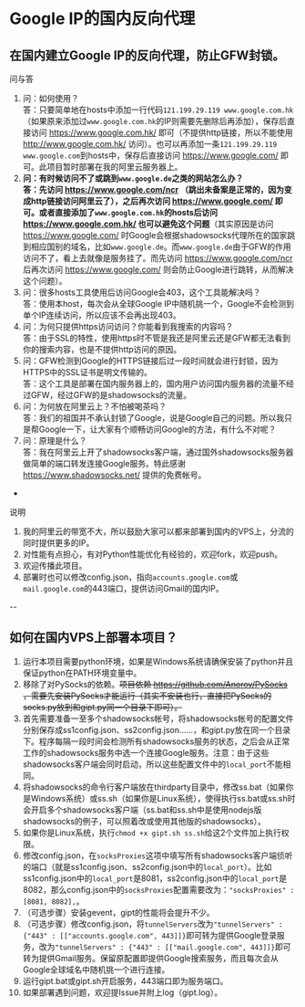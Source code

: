 Google IP的国内反向代理
====

在国内建立Google IP的反向代理，防止GFW封锁。
----

问与答

1. 问：如何使用？<br />答：只要简单地在hosts中添加一行代码`121.199.29.119 www.google.com.hk`（如果原来添加过`www.google.com.hk`的IP则需要先删除后再添加），保存后直接访问 https://www.google.com.hk/ 即可（不提供http链接，所以不能使用 http://www.google.com.hk/ 访问）。也可以再添加一条`121.199.29.119 www.google.com`到hosts中，保存后直接访问 https://www.google.com/ 即可。此项目暂时部署在我的阿里云服务器上。
2. **问：有时候访问不了或跳到`www.google.de`之类的网站怎么办？<br />答：先访问 https://www.google.com/ncr （跳出未备案是正常的，因为变成http链接访问阿里云了），之后再次访问 https://www.google.com/ 即可。或者直接添加了`www.google.com.hk`的hosts后访问 https://www.google.com.hk/ 也可以避免这个问题**（其实原因是访问 https://www.google.com/ 时Google会根据shadowsocks代理所在的国家跳到相应国别的域名，比如`www.google.de`。而`www.google.de`由于GFW的作用访问不了，看上去就像是服务挂了。而先访问 https://www.google.com/ncr 后再次访问 https://www.google.com/ 则会防止Google进行跳转，从而解决这个问题）。
3. 问：很多hosts工具使用后访问Google会403，这个工具能解决吗？<br />答：使用本host，每次会从全球Google IP中随机挑一个，Google不会检测到单个IP连续访问，所以应该不会再出现403。
4. 问：为何只提供https访问访问？你能看到我搜索的内容吗？<br />答：由于SSL的特性，使用https时不管是我还是阿里云还是GFW都无法看到你的搜索内容，也是不提供http访问的原因。
5. 问：GFW检测到Google的HTTPS链接后过一段时间就会进行封锁，因为HTTPS中的SSL证书是明文传输的。<br />答：这个工具是部署在国内服务器上的，国内用户访问国内服务器的流量不经过GFW，经过GFW的是shadowsocks的流量。
6. 问：为何放在阿里云上？不怕被喝茶吗？<br />答：我们的祖国并不承认封锁了Google，说是Google自己的问题。所以我只是帮Google一下，让大家有个顺畅访问Google的方法，有什么不对呢？
7. 问：原理是什么？<br />答：我在阿里云上开了shadowsocks客户端，通过国外shadowsocks服务器做简单的端口转发连接Google服务。特此感谢 https://www.shadowsocks.net/ 提供的免费帐号。

-

说明

1. 我的阿里云的带宽不大，所以鼓励大家可以都来部署到国内的VPS上，分流的同时提供更多的IP。
2. 对性能有点担心，有对Python性能优化有经验的，欢迎fork，欢迎push。
3. 欢迎传播此项目。
4. 部署时也可以修改config.json，指向`accounts.google.com`或`mail.google.com`的443端口，提供访问Gmail的国内IP。

--

如何在国内VPS上部署本项目？
----

1. 运行本项目需要python环境，如果是Windows系统请确保安装了python并且保证python在PATH环境变量中。
2. 移除了对PySocks的依赖。<del>项目依赖 https://github.com/Anorov/PySocks ，需要先安装PySocks才能运行（其实不安装也行，直接把PySocks的socks.py放到和gipt.py同一个目录下即可）。</del>
3. 首先需要准备一至多个shadowsocks帐号，将shadowsocks帐号的配置文件分别保存成ss1config.json、ss2config.json……，和gipt.py放在同一个目录下。程序每隔一段时间会检测所有shadowsocks服务的状态，之后会从正常工作的shadowsocks服务中选一个连接Google服务。注意：由于这些shadowsocks客户端会同时启动，所以这些配置文件中的`local_port`不能相同。
4. 将shadowsocks的命令行客户端放在thirdparty目录中，修改ss.bat（如果你是Windows系统）或ss.sh（如果你是Linux系统），使得执行ss.bat或ss.sh时会开启多个shadowsocks客户端（ss.bat和ss.sh中是使用nodejs版shadowsocks的例子，可以照着改或使用其他版的shadowsocks）。
5. 如果你是Linux系统，执行`chmod +x gipt.sh ss.sh`给这2个文件加上执行权限。
6. 修改config.json，在`socksProxies`这项中填写所有shadowsocks客户端侦听的端口（就是ss1config.json、ss2config.json中的`local_port`）。比如ss1config.json中的`local_port`是8081，ss2config.json中的`local_port`是8082，那么config.json中的`socksProxies`配置需要改为：`"socksProxies" : [8081, 8082],`。
7. （可选步骤）安装gevent，gipt的性能将会提升不少。
8. （可选步骤）修改config.json，将`tunnelServers`改为`"tunnelServers" : {"443" : [["accounts.google.com", 443]]}`即可转为提供Google登录服务，改为`"tunnelServers" : {"443" : [["mail.google.com", 443]]}`即可转为提供Gmail服务。保留原配置即提供Google搜索服务，而且每次会从Google全球域名中随机挑一个进行连接。
9. 运行gipt.bat或gipt.sh开启服务，443端口即为服务端口。
10. 如果部署遇到问题，欢迎提Issue并附上log（gipt.log）。

